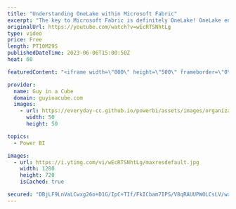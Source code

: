 ```yaml
---
title: "Understanding OneLake within Microsoft Fabric"
excerpt: "The key to Microsoft Fabric is definitely OneLake! OneLake enables the reuse of data within Fabric to help drive all of the engines. One copy of the data! Josh Caplan joins us to help get an understanding of the power of OneLake.  OneLake, the OneDrive for data https://learn.microsoft.com/fabric/onelake/onelake-overview"
originalUrl: https://youtube.com/watch?v=wEcRTSNhtLg
type: video
price: Free
length: PT10M29S
publishedDateTime: 2023-06-06T15:00:50Z
heat: 60

featuredContent: "<iframe width=\"800\" height=\"500\" frameborder=\"0\" src=\"https://www.youtube.com/embed/wEcRTSNhtLg\" allow=\"accelerometer; autoplay; encrypted-media; gyroscope; picture-in-picture\" allowfullscreen></iframe>"

provider:
  name: Guy in a Cube
  domain: guyinacube.com
  images:
    - url: https://everyday-cc.github.io/powerbi/assets/images/organizations/guyinacube.com-50x50.jpg
      width: 50
      height: 50

topics:
  - Power BI

images:
  - url: https://i.ytimg.com/vi/wEcRTSNhtLg/maxresdefault.jpg
    width: 1280
    height: 720
    isCached: true

secured: "DBjLF9LnVaLCwxg26o+D1G/IpC+TIf/FkICbam7IPS/V8qRAUUPWOLCsLV/waKG3NarqFI5iZLeSlSYqIqFC1j4fRr4yMuGwIPZ9gYzvsLIiMWcF1lK6qMRRSsFt8IrSxcDaEiualj+IGDWXSiqsSBcYSIdSMeNL+oxt6hgz55IUoJu9b6ipcuK9vHouTO2deZNaw9SHgs3Aao+2HqxGI9L7av8b4o/4uAfpHxzagwB/ZBHFQYwe02jr6AZxPWxXJ8LySX3bMqPY8B+B7UBM8eEjBudqHlFTi+U3Y4I2XVZbgUxofUOSzX1SiTTNMInYOo/NltkG1fzthT+IFIs9BbWLYXY5wKoSM+HMSv64IqgeQn3pRbiBacHjYWJszIPJx935ssTnybwNGxDCD+q3EJRAtCYwT3Q2/61E58ZVQe8=;1tgZeQuEIB22poWsAWAz4Q=="
---
```


